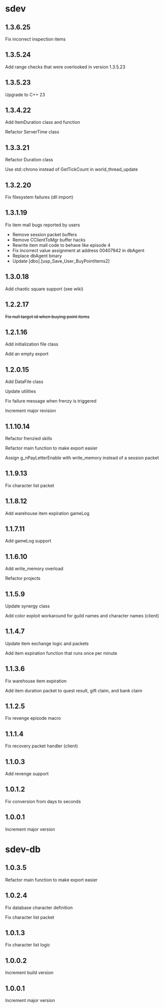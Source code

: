 # sdev

## 1.3.6.25

Fix incorrect inspection items

## 1.3.5.24

Add range checks that were overlooked in version 1.3.5.23

## 1.3.5.23

Upgrade to C++ 23

## 1.3.4.22

Add ItemDuration class and function

Refactor ServerTime class

## 1.3.3.21

Refactor Duration class

Use std::chrono instead of GetTickCount in world_thread_update

## 1.3.2.20

Fix filesystem failures (dll import)

## 1.3.1.19

Fix item mall bugs reported by users

* Remove session packet buffers
* Remove CClientToMgr buffer hacks
* Rewrite item mall code to behave like episode 4
* Fix incorrect value assignment at address 00407942 in dbAgent
* Replace dbAgent binary
* Update [dbo].[usp_Save_User_BuyPointItems2]

## 1.3.0.18

Add chaotic square support (see wiki)

## 1.2.2.17

~~Fix null target id when buying point items~~

## 1.2.1.16

Add initialization file class

Add an empty export

## 1.2.0.15

Add DataFile class

Update utilities

Fix failure message when frenzy is triggered

Increment major revision

## 1.1.10.14

Refactor frenzied skills

Refactor main function to make export easier

Assign g_nPayLetterEnable with write_memory instead of a session packet

## 1.1.9.13

Fix character list packet

## 1.1.8.12

Add warehouse item expiration gameLog

## 1.1.7.11

Add gameLog support

## 1.1.6.10

Add write_memory overload

Refactor projects

## 1.1.5.9

Update synergy class

Add color exploit workaround for guild names and character names (client)

## 1.1.4.7

Update item exchange logic and packets

Add item expiration function that runs once per minute

## 1.1.3.6

Fix warehouse item expiration

Add item duration packet to quest result, gift claim, and bank claim

## 1.1.2.5

Fix revenge episode macro

## 1.1.1.4

Fix recovery packet handler (client)

## 1.1.0.3

Add revenge support

## 1.0.1.2

Fix conversion from days to seconds

## 1.0.0.1

Increment major version

# sdev-db

## 1.0.3.5

Refactor main function to make export easier

## 1.0.2.4

Fix database character definition

Fix character list packet

## 1.0.1.3

Fix character list logic

## 1.0.0.2

Increment build version

## 1.0.0.1

Increment major version